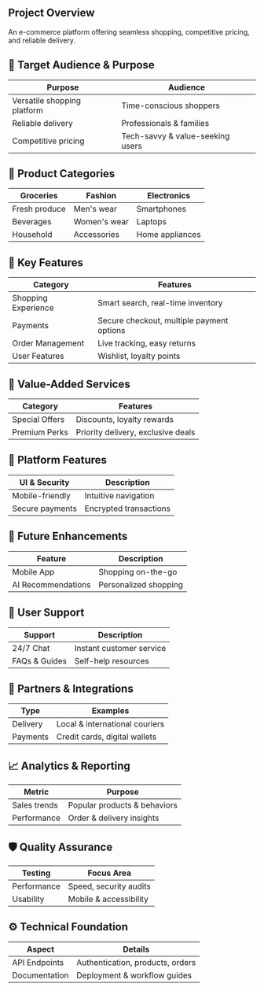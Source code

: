 ## **Project Overview**  
An e-commerce platform offering seamless shopping, competitive pricing, and reliable delivery.  

## 🎯 **Target Audience & Purpose**  

| **Purpose**                 | **Audience**                     |  
|-----------------------------|----------------------------------|  
| Versatile shopping platform | Time-conscious shoppers         |  
| Reliable delivery           | Professionals & families        |  
| Competitive pricing         | Tech-savvy & value-seeking users |  

## 🏪 **Product Categories**  

| **Groceries**  | **Fashion**  | **Electronics** |  
|---------------|-------------|----------------|  
| Fresh produce | Men's wear  | Smartphones    |  
| Beverages     | Women's wear| Laptops        |  
| Household     | Accessories | Home appliances |  

## 💫 **Key Features**  

| **Category**         | **Features**                             |  
|----------------------|-----------------------------------------|  
| Shopping Experience | Smart search, real-time inventory       |  
| Payments           | Secure checkout, multiple payment options |  
| Order Management   | Live tracking, easy returns              |  
| User Features      | Wishlist, loyalty points                 |  

## 🌟 **Value-Added Services**  

| **Category**      | **Features**                        |  
|------------------|----------------------------------|  
| Special Offers  | Discounts, loyalty rewards       |  
| Premium Perks   | Priority delivery, exclusive deals |  

## 📱 **Platform Features**  

| **UI & Security**   | **Description**                     |  
|---------------------|---------------------------------|  
| Mobile-friendly    | Intuitive navigation            |  
| Secure payments   | Encrypted transactions          |  

## 🚀 **Future Enhancements**  

| **Feature**         | **Description**                 |  
|---------------------|--------------------------------|  
| Mobile App         | Shopping on-the-go             |  
| AI Recommendations | Personalized shopping          |  

## 👥 **User Support**  

| **Support**       | **Description**                 |  
|------------------|--------------------------------|  
| 24/7 Chat       | Instant customer service       |  
| FAQs & Guides   | Self-help resources            |  

## 🤝 **Partners & Integrations**  

| **Type**         | **Examples**                     |  
|-----------------|--------------------------------|  
| Delivery        | Local & international couriers  |  
| Payments       | Credit cards, digital wallets   |  

## 📈 **Analytics & Reporting**  

| **Metric**      | **Purpose**                     |  
|---------------|------------------------------|  
| Sales trends  | Popular products & behaviors |  
| Performance   | Order & delivery insights    |  

## 🛡️ **Quality Assurance**  

| **Testing**     | **Focus Area**                  |  
|---------------|--------------------------------|  
| Performance   | Speed, security audits        |  
| Usability     | Mobile & accessibility        |  

## ⚙️ **Technical Foundation**  

| **Aspect**          | **Details**                      |  
|--------------------|--------------------------------|  
| API Endpoints     | Authentication, products, orders |  
| Documentation     | Deployment & workflow guides     |  
